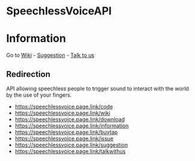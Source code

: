 # SpeechlessVoiceAPI
# Information
Go to [Wiki](https://github.com/SpeechlessVoice/SpeechlessVoiceAPI/wiki) - [Suggestion](https://speechlessvoice.page.link/suggestion) - [Talk to us](https://speechlessvoice.page.link/talkwithus)

## Redirection
API allowing speechless people to trigger sound to interact with the world by the use of your fingers.

- https://speechlessvoice.page.link/code
- https://speechlessvoice.page.link/wiki
- https://speechlessvoice.page.link/download
- https://speechlessvoice.page.link/information
- https://speechlessvoice.page.link/buytap
- https://speechlessvoice.page.link/issue
- https://speechlessvoice.page.link/suggestion
- https://speechlessvoice.page.link/talkwithus
